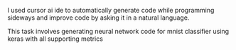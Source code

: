 I used cursor ai ide to automatically generate code while programming sideways and improve code by asking it in a natural language.

This task involves generating neural network code for mnist classifier using keras with all supporting metrics
